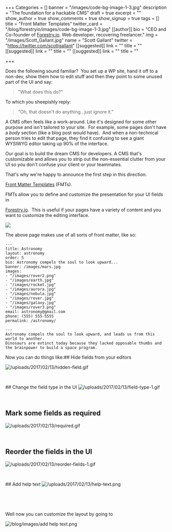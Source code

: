 +++
Categories = []
banner = "/images/code-bg-image-1-3.jpg"
description = "The foundation for a hackable CMS"
draft = true
excerpt = ""
show_author = true
show_comments = true
show_signup = true
tags = []
title = "Front Matter Templates"
twitter_card = "/blog/forestryio/images/code-bg-image-1-3.jpg"
[[author]]
bio = "CEO and Co-founder of <a href='https://forestry.io' title='Forestry.io CMS'>Forestry.io</a>. Web developer, recovering freelancer."
img = "/images/Scott_Gallant.jpg"
name = "Scott Gallant"
twitter = "https://twitter.com/scottgallant"
[[suggested]]
link = ""
title = ""
[[suggested]]
link = ""
title = ""
[[suggested]]
link = ""
title = ""

+++


Does the following sound familiar?  You set up a WP site, hand it off to a non-dev, show them how to edit stuff and then they point to some unused part of the UI and say:
<blockquote>
<p>"What does this do?"</p>
</blockquote>

To which you sheepishly reply:
<blockquote>
<p>"Oh, that doesn't do anything...just ignore it."</p>
</blockquote>

A CMS often feels like a work-around. Like it's designed for some other purpose and isn't tailored to your site.  For example, some pages don't have a *body* section (like a blog post would have).  And when a non-technical person tries to edit that page, they find it confusing to see a giant WYSIWYG editor taking up 90% of the interface.

Our goal is to build the dream CMS for developers. A CMS that's customizable and allows you to strip out the non-essential clutter from your UI so you don't confuse your client or your teammates.

That's why we're happy to announce the first step in this direction:

<a href="https://forestry.io/docs/setting-up-a-site/front-matter-templates/">Front Matter Templates</a> (FMTs).

FMTs allow you to define and customize the presentation for your UI fields in

<a href="https://forestry.io">Forestry.io</a>.  This is useful if your pages have a variety of content and you want to customize the editing interface.

<img src="/blog/images/front-matter-templates-1.jpg" class="wider-than-text">

The above page makes use of all sorts of front matter, like so:
<pre data-md-type="spec"><code>---
title: Astronomy
layout: astronomy
order: 5
bio: Astronomy compels the soul to look upward...
banner: /images/mars.jpg
images:
- "/images/rover2.png"
- "/images/earth.jpg"
- "/images/rocket.jpg"
- "/images/aurora.jpg"
- "/images/nebula.jpg"
- "/images/rover.jpg"
- "/images/galaxy.jpg"
- "/images/rover3.png"
email: astronomy@gmail.com
phone: (555) 555-5555
permalink: /astronomy/

---
Astronomy compels the soul to look upward, and leads us from this world to another.
Dinosaurs are extinct today because they lacked opposable thumbs and the brainpower to build a space program.
</code></pre>

Now you can do things like:## Hide fields from your editors


<img src="/uploads/2017/02/13/hidden-field.gif" alt="/uploads/2017/02/13/hidden-field.gif" class="">
<p class=""><br></p>## Change the field type in the UI


<img src="/uploads/2017/02/13/field-type-1.gif" alt="/uploads/2017/02/13/field-type-1.gif">
<p class=""><br></p>
<h2 class="">Mark some fields as required
</h2>
<img src="/uploads/2017/02/13/required.gif" alt="/uploads/2017/02/13/required.gif" class="">
<p class=""><br></p>
<h2 class="">Reorder the fields in the UI</h2>
<img src="/uploads/2017/02/13/reorder-fields-1.gif" alt="/uploads/2017/02/13/reorder-fields-1.gif">
<p class=""><br></p>## Add help text


<img src="/uploads/2017/02/13/help-text.png" alt="/uploads/2017/02/13/help-text.png">
<p class=""><br></p>
<p class=""><br></p>
<p class="">Well now you can customize the layout by going to</p>

<span class="image-wrapper media-wrapper" contenteditable="false"></span>

<img src="/blog/images/add%20help%20text.png" alt="/blog/images/add help text.png" class="">

<span class="image-wrapper media-wrapper" contenteditable="false"></span>

<span class="image-wrapper media-wrapper" contenteditable="false"></span>
